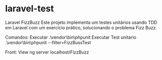 # laravel-test
Laravel FizzBuzz
Este projeto implementa um testes unitários usando TDD em Laravel com um exercício prático, solucionando o problema Fizz Buzz.

Comandos:
Executar .\vendor\bin\phpunit
Executar Test unitario .\vendor\bin\phpunit --filter=FizzBussTest

Front:
View ng server localhost/FizzBuzz 